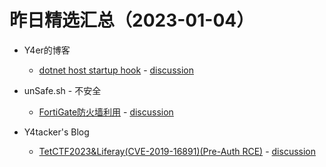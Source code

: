 # 昨日精选汇总（2023-01-04）

- Y4er的博客

  - [dotnet host startup hook](https://y4er.com/posts/dotnet-host-startup-hook/) - [discussion](https://github.com/zer0yu/picker/issues/13)
- unSafe.sh - 不安全

  - [FortiGate防火墙利用](https://buaq.net/go-143990.html) - [discussion](https://github.com/zer0yu/picker/issues/15)
- Y4tacker's Blog

  - [TetCTF2023&Liferay(CVE-2019-16891)(Pre-Auth RCE)](https://y4tacker.github.io/2023/01/03/year/2023/TetCTF2023-Liferay-CVE-2019-16891-Pre-Auth-RCE/) - [discussion](https://github.com/zer0yu/picker/issues/14)
